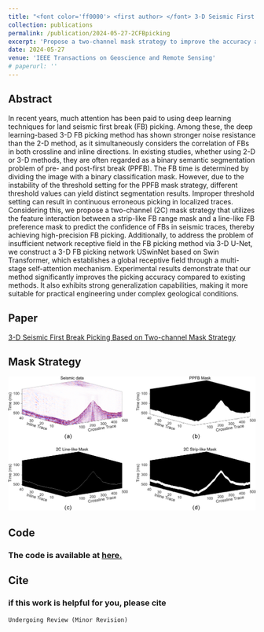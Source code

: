 ```yaml
---
title: "<font color='ff0000'> <first author> </font> 3-D Seismic First Break Picking Based on Two-channel Mask Strategy"
collection: publications
permalink: /publication/2024-05-27-2CFBpicking
excerpt: 'Propose a two-channel mask strategy to improve the accuracy and generalization of first break picking'
date: 2024-05-27
venue: 'IEEE Transactions on Geoscience and Remote Sensing'
# paperurl: ''
---
```


## Abstract

In recent years, much attention has been paid to using deep learning techniques for land seismic first break (FB) picking. Among these, the deep learning-based 3-D FB picking method has shown stronger noise resistance than the 2-D method, as it simultaneously considers the correlation of FBs in both crossline and inline directions. In existing studies, whether using 2-D or 3-D methods, they are often regarded as a binary semantic segmentation problem of pre- and post-first break (PPFB). The FB time is determined by dividing the image with a binary classification mask. However, due to the instability of the threshold setting for the PPFB mask strategy, different threshold values can yield distinct segmentation results. Improper threshold setting can result in continuous erroneous picking in localized traces. Considering this, we propose a two-channel (2C) mask strategy that utilizes the feature interaction between a strip-like FB range mask and a line-like FB preference mask to predict the confidence of FBs in seismic traces, thereby achieving high-precision FB picking. Additionally, to address the problem of insufficient network receptive field in the FB picking method via 3-D U-Net, we construct a 3-D FB picking network USwinNet based on Swin Transformer, which establishes a global receptive field through a multi-stage self-attention mechanism. Experimental results demonstrate that our method significantly improves the picking accuracy compared to existing methods. It also exhibits strong generalization capabilities, making it more suitable for practical engineering under complex geological conditions.

## Paper

[3-D Seismic First Break Picking Based on Two-channel Mask Strategy]( )

## Mask Strategy
![Mask Strategy](../images/FB/2CFB.png)


## Code

### The code is available at [here.](https://github.com/jiangpeifan/2C-SeismicFBpicking)

## Cite


### if this work is helpful for you, please cite

```
Undergoing Review (Minor Revision)

````

